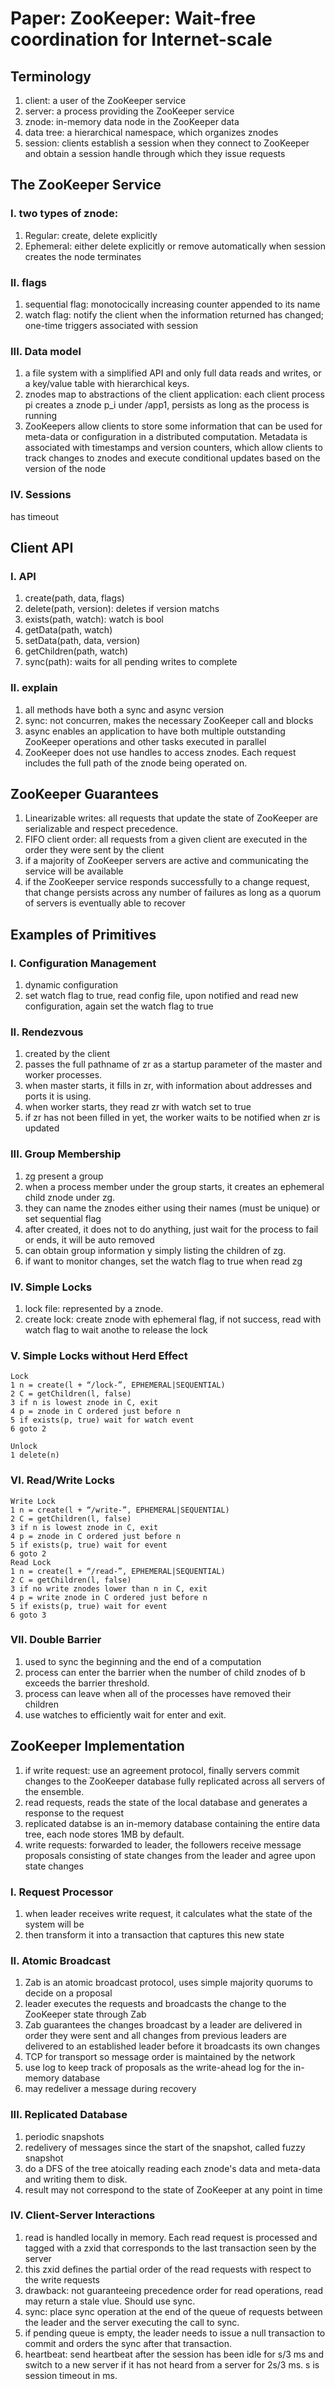 # Paper: ZooKeeper: Wait-free coordination for Internet-scale
## Terminology
1. client: a user of the ZooKeeper service
2. server: a process providing the ZooKeeper service
3. znode: in-memory data node in the ZooKeeper data
4. data tree: a hierarchical namespace, which organizes znodes
5. session: clients establish a session when they connect to ZooKeeper and obtain a session handle through which they issue requests
## The ZooKeeper Service
### I. two types of znode:
1. Regular: create, delete explicitly
2. Ephemeral: either delete explicitly or remove automatically when session creates the node terminates
### II. flags
1. sequential flag: monotocically increasing counter appended to its name
2. watch flag: notify the client when the information returned has changed; one-time triggers associated with session
### III. Data model
1. a file system with a simplified API and only full data reads and writes, or a key/value table with hierarchical keys.
2. znodes map to abstractions of the client application: each client process pi creates a znode p_i under /app1, persists as long as the process is running
3. ZooKeepers allow clients to store some information that can be used for meta-data or configuration in a distributed computation. Metadata is associated with timestamps and version counters, which allow clients to track changes to znodes and execute conditional updates based on the version of the node
### IV. Sessions
has timeout
## Client API
### I. API
1. create(path, data, flags)
2. delete(path, version): deletes if version matchs
3. exists(path, watch): watch is bool
4. getData(path, watch)
5. setData(path, data, version)
6. getChildren(path, watch)
7. sync(path): waits for all pending writes to complete
### II. explain
1. all methods have both a sync and async version
2. sync: not concurren, makes the necessary ZooKeeper call and blocks
3. async enables an application to have both multiple outstanding ZooKeeper operations and other tasks executed in parallel
4. ZooKeeper does not use handles to access znodes. Each request includes the full path of the znode being operated on.
## ZooKeeper Guarantees
1. Linearizable writes: all requests that update the state of ZooKeeper are serializable and respect precedence.
2. FIFO client order: all requests from a given client are executed in the order they were sent by the client
3. if a majority of ZooKeeper servers are active and communicating the service will be available
4. if the ZooKeeper service responds successfully to a change request, that change persists across any number of failures as long as a quorum of servers is eventually able to recover
## Examples of Primitives
### I. Configuration Management
1. dynamic configuration
2. set watch flag to true, read config file, upon notified and read new configuration, again set the watch flag to true
### II. Rendezvous
1. created by the client
2. passes the full pathname of zr as a startup parameter of the master and worker processes.
3. when master starts, it fills in zr, with information about addresses and ports it is using.
4. when worker starts, they read zr with watch set to true
5. if zr has not been filled in yet, the worker waits to be notified when zr is updated
### III. Group Membership
1. zg present a group
2. when a process member under the group starts, it creates an ephemeral child znode under zg.
3. they can name the znodes either using their names (must be unique) or set sequential flag
4. after created, it does not to do anything, just wait for the process to fail or ends, it will be auto removed
5. can obtain group information y simply listing the children of zg.
6. if want to monitor changes, set the watch flag to true when read zg
### IV. Simple Locks
1. lock file: represented by a znode.
2. create lock: create znode with ephemeral flag, if not success, read with watch flag to wait anothe to release the lock
### V. Simple Locks without Herd Effect
```
Lock
1 n = create(l + “/lock-”, EPHEMERAL|SEQUENTIAL)
2 C = getChildren(l, false)
3 if n is lowest znode in C, exit
4 p = znode in C ordered just before n
5 if exists(p, true) wait for watch event
6 goto 2

Unlock
1 delete(n)
```
### VI. Read/Write Locks
```
Write Lock
1 n = create(l + “/write-”, EPHEMERAL|SEQUENTIAL)
2 C = getChildren(l, false)
3 if n is lowest znode in C, exit
4 p = znode in C ordered just before n
5 if exists(p, true) wait for event
6 goto 2
Read Lock
1 n = create(l + “/read-”, EPHEMERAL|SEQUENTIAL)
2 C = getChildren(l, false)
3 if no write znodes lower than n in C, exit
4 p = write znode in C ordered just before n
5 if exists(p, true) wait for event
6 goto 3
```
### VII. Double Barrier
1. used to sync the beginning and the end of a computation
2. process can enter the barrier when the number of child znodes of b exceeds the barrier threshold.
3. process can leave when all of the processes have removed their children
4. use watches to efficiently wait for enter and exit.
## ZooKeeper Implementation
1. if write request: use an agreement protocol, finally servers commit changes to the ZooKeeper database fully replicated across all servers of the ensemble.
2. read requests, reads the state of the local database and generates a response to the request
3. replicated databse is an in-memory database containing the entire data tree, each node stores 1MB by default.
4. write requests: forwarded to leader, the followers receive message proposals consisting of state changes from the leader and agree upon state changes
### I. Request Processor
1. when leader receives write request, it calculates what the state of the system will be 
2. then transform it into a transaction that captures this new state
### II. Atomic Broadcast
1. Zab is an atomic broadcast protocol, uses simple majority quorums to decide on a proposal
2. leader executes the requests and broadcasts the change to the ZooKeeper state through Zab
3. Zab guarantees the changes broadcast by a leader are delivered in order they were sent and all changes from previous leaders are delivered to an established leader before it broadcasts its own changes
4. TCP for transport so message order is maintained by the network
5. use log to keep track of proposals as the write-ahead log for the in-memory database
6. may redeliver a message during recovery
### III. Replicated Database
1. periodic snapshots
2. redelivery of messages since the start of the snapshot, called fuzzy snapshot
3. do a DFS of the tree atoically reading each znode's data and meta-data and writing them to disk.
4. result may not correspond to the state of ZooKeeper at any point in time
### IV. Client-Server Interactions
1. read is handled locally in memory. Each read request is processed and tagged with a zxid that corresponds to the last transaction seen by the server
2. this zxid defines the partial order of the read requests with respect to the write requests
3. drawback: not guaranteeing precedence order for read operations, read may return a stale vlue. Should use sync.
4. sync: place sync operation at the end of the queue of requests between the leader and the server executing the call to sync.
5. if pending queue is empty, the leader needs to issue a null transaction to commit and orders the sync after that transaction. 
6. heartbeat: send heartbeat after the session has been idle for s/3 ms and switch to a new server if it has not heard from a server for 2s/3 ms. s is session timeout in ms.
